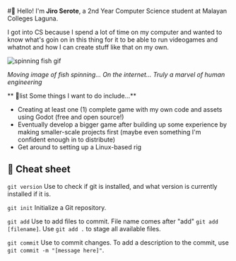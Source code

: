 #👋 Hello! 
I'm **Jiro Serote**, a 2nd Year Computer Science student at Malayan Colleges Laguna.

I got into CS because I spend a lot of time on my computer and wanted to know what's goin on in this thing for it to be able to run videogames and whatnot and how I can create stuff like that on my own.

![spinning fish gif](https://media1.tenor.com/m/Jiiemy3hCrAAAAAd/fish.gif)

*Moving image of fish spinning...  On the internet... Truly a marvel of human engineering*

** 📝list Some things I want to do include...**
- Creating at least one (1) complete game with my own code and assets using Godot (free and open source!)
- Eventually develop a bigger game after building up some experience by making smaller-scale projects first (maybe even something I'm confident enough in to distribute)
- Get around to setting up a Linux-based rig

## 📖 Cheat sheet 
`git version`
Use to check if git is installed, and what version is currently installed if it is.

`git init`
Initialize a Git repository.

`git add`
Use to add files to commit. File name comes after "add" `git add [filename]`. Use `git add .` to stage all available files.

`git commit`
Use to commit changes. To add a description to the commit, use `git commit -m "[message here]"`.
